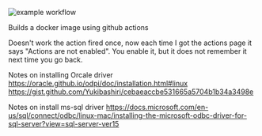 
![example workflow](https://github.com/screig/ubuntu-tini-python/blob/main/.github/workflows/docker-image.yml/badge.svg)

Builds a docker image using github actions

Doesn't work the action fired once, now each time I got the actions page it says "Actions are not enabled". You enable it, but it does not remember it next time you go back.


Notes on installing Orcale driver
https://oracle.github.io/odpi/doc/installation.html#linux
https://gist.github.com/Yukibashiri/cebaeaccbe531665a5704b1b34a3498e

Notes on install ms-sql driver
https://docs.microsoft.com/en-us/sql/connect/odbc/linux-mac/installing-the-microsoft-odbc-driver-for-sql-server?view=sql-server-ver15
